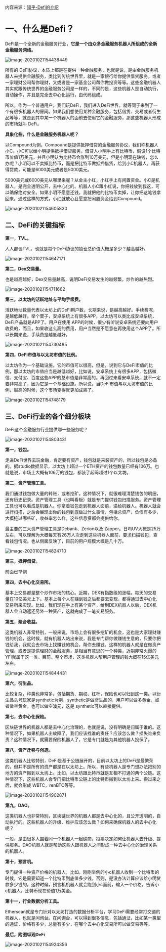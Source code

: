 内容来源：[知乎-Defi的介绍](https://www.zhihu.com/question/324838085/answer/1526607416)

# 一、什么是Defi？

DeFi是一个全新的金融服务行业，**它是一个由众多金融服务机器人所组成的全新金融服务网络。**

![image-20201021154438449](/home/hzx/.config/Typora/typora-user-images/image-20201021154438449.png)

所有的 DeFi协议，本质上都是在提供一种金融服务，也就是说，是由金融服务机器人来提供金融服务，类比到传统世界里，就是一家银行给你提供借贷服务，或者一家理财公司帮你理财，又或者是一家基金公司帮你做投资等等。这些金融机器人其实就跟传统世界的金融服务公司是一样的，不同的是，这些机器人是自动执行，自动操作，并且是完全去中心化运行，由代码组成。

所以，作为一个普通用户，我们玩DeFi，我们进入DeFi世界，就等同于来到了一个有很多机器人的房间。如果我们想使用某种金融服务，包括借贷、交易或者衍生品等等，就走到其中某一个机器人的面前去使用它的金融服务，那这些机器人形成的市场就叫 DeFi。

**具象化些，什么是金融服务机器人呢？**

以Compound为例，Compound是提供抵押借贷的金融服务协议，我们称机器人小C。小C可以给小明提供抵押借贷服务。借贷人小明手上有比特币，假设1个比特币价值1万美元，并且小明认为比特币会涨到10万美元，但是小明现在缺钱，怎么办呢？小明可以不卖掉比特币，而是把比特币做抵押借贷，给到小C机器人，再获得贷款，可能是6000美元或者是5000美元。

5000美元或6000美元从哪里来呢？从金主小红，小红手上有闲置资金。小C是机器人，是完全透明公开，去中心化的。机器人小C跟小红说，你把钱放到我这，可以确保绝对安全。如果小明不愿意还钱，我就把他的比特币卖掉，让你把这笔钱拿回来。通过这样的方式，小红就放心且愿意把闲置资金给到Compound。

![image-20201021154605830](/home/hzx/.config/Typora/typora-user-images/image-20201021154605830.png)

## 二、DeFi的关键指标

**第一，TVL。**

人人都谈TVL，也就是每个DeFi协议的锁仓总价值大概是多少？越高越好。

![image-20201021154647171](/home/hzx/.config/Typora/typora-user-images/image-20201021154647171.png)

**第二，Dex交易量。**

也是越高越好，Dex交易量越高，说明DeFi交易发生的越频繁，炒作的越热烈。

![image-20201021154711662](/home/hzx/.config/Typora/typora-user-images/image-20201021154711662.png)

**第三，以太坊的活跃地址与平均手续费。**

活跃地址数量代表以太坊上的DeFi用户数，长期来说，是越高越好。手续费呢，是越低越好。举个栗子，安卓系统上有很多APP，以太坊可以类比成安卓系统，DeFi产品就是APP了。用户在使用 APP的时候，很少有听说安卓系统还要向用户收费的，而且，如果收这么高的费用，用户当然是不愿意在再使用这个APP了。所以长期来说，手续费是越低越好。

![image-20201021154730485](/home/hzx/.config/Typora/typora-user-images/image-20201021154730485.png)

**第四，DeFi市值与以太坊市值的比例。**

以太坊作为一个基础设施，它的市值可以很高，但是，说到它与DeFi市值的比例，那以太坊的市值应当是越低越好，比如说，安卓系统上有很多APP，包括微信、支付宝、百度这些APP的总市值是非常高的，再回过来看安卓系统，就不一定要非常高了，因为它是一个基础设施。所以说，当DeFi市值与以太坊市值的比例，越高的时候，这个市场变得就更加成熟了。

![image-20201021154748179](/home/hzx/.config/Typora/typora-user-images/image-20201021154748179.png)

## 三、DeFi行业的各个细分板块

DeFi这个金融服务行业提供哪一些服务呢？

![image-20201021154803431](/home/hzx/.config/Typora/typora-user-images/image-20201021154803431.png)

**第一，钱包。**

走进DeFi世界去玩金融，肯定要有资产，钱包就是来装资产的，所以钱包是必备的。据studio数据显示，以太坊上超过一个ETH资产的钱包数量已经有106万。也就是说，市场上大概有106万的钱包，都装了起码超过1个以太坊。

**第二，资产管理工具。**

我们通过钱包做大量的转账，或者挖矿。这种情况下，就很难理清楚钱包的明细，还有历史记录。资产管理工具（也叫看板）就是专门提供钱包扫描服务。资产管理工具也可以看成是机器人，你拿着钱包走到机器人面前，递给机器人。机器人就会进行扫描，之后会展现出你的钱包到底做过什么事情，包括总资产，负债有多少，大概挖过哪些矿，收益率怎么样，这些信息资都会提供给你。

最主要的三大资产管理工具是Debank、Zerion以及 Zapper。日均UV大概是25万左右，可以理解为大概每天有26万人次走到这些机器人面前，要求扫描钱包，查看钱包情况。也从侧面反映了，目前的用户规模大概是几十万。

![image-20201021154824710](/home/hzx/.config/Typora/typora-user-images/image-20201021154824710.png)

**第三，抵押借贷。**

前面已举例

**第四，去中心化交易所。**

基本上交易都是整个炒作市场的核心。近期，DEX有指数级的涨幅，每天的交易量在10亿美元上下。基本上每个人在赚到钱之后都要去变现，都得通过去中心化交易所来实现。比如，我们现在手上有某个资产，给到DEX机器人以后，DEX机器人会自动返还另外一种资产，这就完成了一笔交易服务。

**第五，聚合收益。**

这类机器人非常特别，一般来说，市场上会有很多挖矿的机会，这也是大家理财赚钱的机会，这时候，就有机器人站出来说，我是专门帮你做赚钱生意的，只要你把钱给我，我就会去市场上找赚钱的机会，帮你去赚钱。这样的机器人就是在做资产管理，或者是提供理财的金融服务，是相当有意思的一个种类，近期非常火爆的YFI就属于这一类。目前，整个市场，这类机器人帮用户管理的钱大概在15亿美元左右。



![image-20201021154844431](/home/hzx/.config/Typora/typora-user-images/image-20201021154844431.png)

**第六，衍生品。**

比较复杂，种类也非常多，包括期货、期权、杠杆，保险也可以归到这一类。以衍生品头号玩家是synthetic为例，synthetic是做衍生品的，用户可以做多黄金，或者做空黄金，也可以做空澳元，这是 synthetic可以直接提供。

**第七，去中心化保险。**

区块链世界的机器人都是去中心化治理的，也就是说，没有明确是归属于谁的。这种情况下，如果机器人出故障了，我们应该找谁的责任？应该怎么做？损失谁来负责？这种情况下，就需要保险机器人了，它是专门就是为其他机器人投保了。

**第八，资产迁移与创造。**

这类机器人比较特别，DeFi是基于公链展开的，目前以太坊上的DeFi是最繁荣的，但并不是所有的资产都是在以太坊上。所以，有些机器人是专门想办法把别的地方的资产搬到以太坊上。比如，以太坊跟比特币就是互相不打通的两个公链。这种情况下，这些机器人会专门把比特币公链上的比特币搬到以太坊上来。搬过来之后，就会形成	WBTC，renBTC等等。

![image-20201021154902871](/home/hzx/.config/Typora/typora-user-images/image-20201021154902871.png)

**第九，DAO。**

这类机器人也非常特别，区块链世界的机器人都是去中心化的，且公开透明的，自动执行的。这些机器人的升级、维护应该怎么做？如何来确保机器人的去中心化呢？

一般，是由很多人围着同一个机器人一起磋商，投票决定如何让机器人去升级、提供服务。DAO机器人就是帮助这些人跟机器人之间形成一种去中心化的治理关系的机器人。

**第十，预言机。**

专门提供一种资产价格的机器人，比如，刚刚举例的小c机器人收到一个比特币的时候，它是需要知道一个比特币到底值多少钱。否则，是没办法计算应该给小明贷款多少钱的。这种时候，预言机机器人就会跑到小c面前，输入一个价格，告诉小c机器人，比特币现在价值1万美金。

**第十一，行业数据分析工具。**

Etherscan就是专门针对以太坊打造的数据分析平台，学习DeFi需要经常打交道的机器人，也就是问询台。在问询台，可以得到很多信息，包括通证，比如某一类型的通证，价格有多少，总量有多少，在哪个去中心化交易所可以做交易等等。


**最后，附图纵观DeFi**

![image-20201021154924356](/home/hzx/.config/Typora/typora-user-images/image-20201021154924356.png)